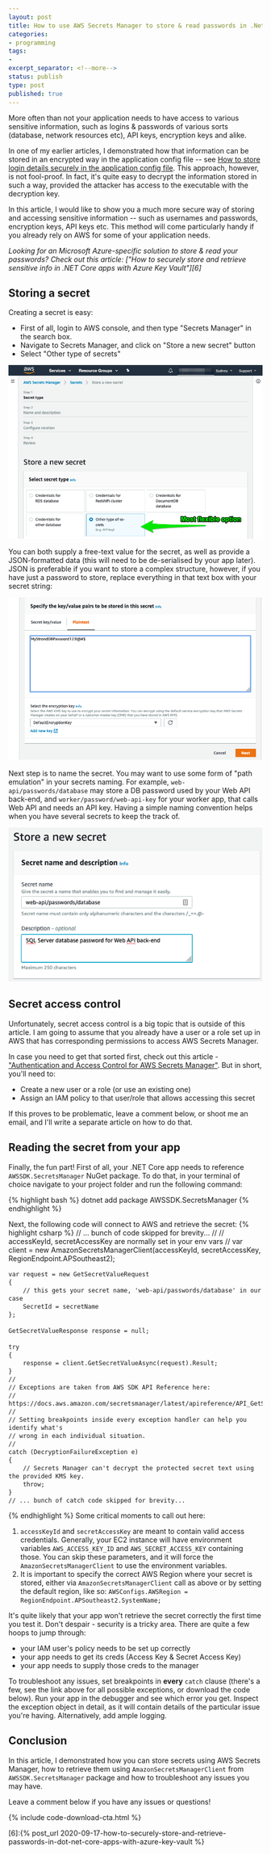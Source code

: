 ```yaml
---
layout: post
title: How to use AWS Secrets Manager to store & read passwords in .Net Core apps
categories:
- programming
tags:
-
excerpt_separator: <!--more-->
status: publish
type: post
published: true
---
```

More often than not your application needs to have access to various sensitive information, such as
logins & passwords of various sorts (database, network resources etc), API keys, encryption keys and
alike.

In one of my earlier articles, I demonstrated how that information can be stored in an encrypted way
in the application config file -- see [How to store login details securely in the application config file][1]. 
This approach, however, is not fool-proof. In fact, it's quite easy to decrypt the information stored in
such a way, provided the attacker has access to the executable with the decryption key.

In this article, I would like to show you a much more secure way of storing and accessing sensitive
information -- such as usernames and passwords, encryption keys, API keys etc. This method will come
particularly handy if you already rely on AWS for some of your application needs.

_Looking for an Microsoft Azure-specific solution to store & read your passwords? Check out this
article: ["How to securely store and retrieve sensitive info in .NET Core apps with Azure Key Vault"][6]_

<!--more-->

## Storing a secret
Creating a secret is easy:
- First of all, login to AWS console, and then type "Secrets Manager" in the search box.
- Navigate to Secrets Manager, and click on "Store a new secret" button
- Select "Other type of secrets"

![AWS Secrets Manager "Store a new secret" screen][3]

You can both supply a free-text value for the secret, as well as provide a JSON-formatted data (this
will need to be de-serialised by your app later). JSON is preferable if you want to store a complex
structure, however, if you have just a password to store, replace everything in that text box with
your secret string:

![Example of a secret in AWS Secrets Manager][4]

Next step is to name the secret. You may want to use some form of "path emulation" in your secrets
naming. For example, `web-api/passwords/database` may store a DB password used by your Web API
back-end, and `worker/password/web-api-key` for your worker app, that calls Web API and needs an API
key. Having a simple naming convention helps when you have several secrets to keep the track of.

![Example of a secret name in AWS Secrets Manager][5]

## Secret access control
Unfortunately, secret access control is a big topic that is outside of this article. I am going to 
assume that you already have a user or a role set up in AWS that has corresponding permissions to 
access AWS Secrets Manager. 

In case you need to get that sorted first, check out this article -
["Authentication and Access Control for AWS Secrets Manager"][2]. But in short, you'll need to:

- Create a new user or a role (or use an existing one)
- Assign an IAM policy to that user/role that allows accessing this secret

If this proves to be problematic, leave a comment below, or shoot me an email, and I'll write a
separate article on how to do that.

## Reading the secret from your app
Finally, the fun part! First of all, your .NET Core app needs to reference `AWSSDK.SecretsManager`
NuGet package. To do that, in your terminal of choice navigate to your project folder and run the
following command:

{% highlight bash %}
dotnet add package AWSSDK.SecretsManager
{% endhighlight %}

Next, the following code will connect to AWS and retrieve the secret:
{% highlight csharp %}
    // ... bunch of code skipped for brevity...
    //
    // accessKeyId, secretAccessKey are normally set in your env vars
    // 
    var client = new AmazonSecretsManagerClient(accessKeyId, secretAccessKey, RegionEndpoint.APSoutheast2);

    var request = new GetSecretValueRequest
    {
        // this gets your secret name, 'web-api/passwords/database' in our case
        SecretId = secretName
    };

    GetSecretValueResponse response = null;

    try
    {
        response = client.GetSecretValueAsync(request).Result;
    }
    //
    // Exceptions are taken from AWS SDK API Reference here:
    // https://docs.aws.amazon.com/secretsmanager/latest/apireference/API_GetSecretValue.html#API_GetSecretValue_Errors
    //
    // Setting breakpoints inside every exception handler can help you identify what's 
    // wrong in each individual situation. 
    //
    catch (DecryptionFailureException e)
    {
        // Secrets Manager can't decrypt the protected secret text using the provided KMS key.
        throw;
    }
    // ... bunch of catch code skipped for brevity...
{% endhighlight %}
Some critical moments to call out here:

1. `accessKeyId` and `secretAccessKey` are meant to contain valid access credentials. Generally, your
   EC2 instance will have environment variables `AWS_ACCESS_KEY_ID` and `AWS_SECRET_ACCESS_KEY`
   containing those. You can skip these parameters, and it will force the
   `AmazonSecretsManagerClient` to use the environment variables.
2. It is important to specify the correct AWS Region where your secret is stored, either via
   `AmazonSecretsManagerClient` call as above or by setting the default region, like so: 
   `AWSConfigs.AWSRegion = RegionEndpoint.APSoutheast2.SystemName;`

It's quite likely that your app won't retrieve the secret correctly the first time you test it. Don't
despair - security is a tricky area. There are quite a few hoops to jump through:
- your IAM user's policy needs to be set up correctly
- your app needs to get its creds (Access Key & Secret Access Key)
- your app needs to supply those creds to the manager

To troubleshoot any issues, set breakpoints in __every__ `catch` clause (there's a few, see the link
above for all possible exceptions, or download the code below). Run your app in the debugger and see
which error you get. Inspect the exception object in detail, as it will contain details of the
particular issue you're having. Alternatively, add ample logging.

## Conclusion
In this article, I demonstrated how you can store secrets using AWS Secrets Manager, how to retrieve
them using `AmazonSecretsManagerClient` from `AWSSDK.SecretsManager` package and how to troubleshoot
any issues you may have.

Leave a comment below if you have any issues or questions!

{% include code-download-cta.html %}

[1]:/how-to-store-login-details-securely-in-application-config-file/
[2]:https://docs.aws.amazon.com/secretsmanager/latest/userguide/auth-and-access.html
[3]:/img/secret-type-choice.png "AWS Secrets Manager 'Store a new secret' screen"
[4]:/img/secret-value.png "Example of a secret in AWS Secrets Manager"
[5]:/img/secret-name.png "Example of a secret name in AWS Secrets Manager"
[6]:{% post_url 2020-09-17-how-to-securely-store-and-retrieve-passwords-in-dot-net-core-apps-with-azure-key-vault %}
